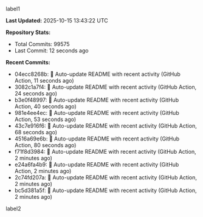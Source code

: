 
label1 
<!-- ACTIVITY_START -->
**Last Updated:** 2025-10-15 13:43:22 UTC

**Repository Stats:**
- Total Commits: 99575
- Last Commit: 12 seconds ago

**Recent Commits:**
- 04ecc8268b: 🤖 Auto-update README with recent activity (GitHub Action, 11 seconds ago)
- 3082c1a7f4: 🤖 Auto-update README with recent activity (GitHub Action, 24 seconds ago)
- b3e0f48997: 🤖 Auto-update README with recent activity (GitHub Action, 40 seconds ago)
- 981e4ee4ec: 🤖 Auto-update README with recent activity (GitHub Action, 53 seconds ago)
- 43c7e916f6: 🤖 Auto-update README with recent activity (GitHub Action, 68 seconds ago)
- 4516a69e6b: 🤖 Auto-update README with recent activity (GitHub Action, 80 seconds ago)
- f71f8d3984: 🤖 Auto-update README with recent activity (GitHub Action, 2 minutes ago)
- e24a6fa4b9: 🤖 Auto-update README with recent activity (GitHub Action, 2 minutes ago)
- 2c74fd207a: 🤖 Auto-update README with recent activity (GitHub Action, 2 minutes ago)
- bc5d381a5f: 🤖 Auto-update README with recent activity (GitHub Action, 2 minutes ago)
<!-- ACTIVITY_END -->

label2
